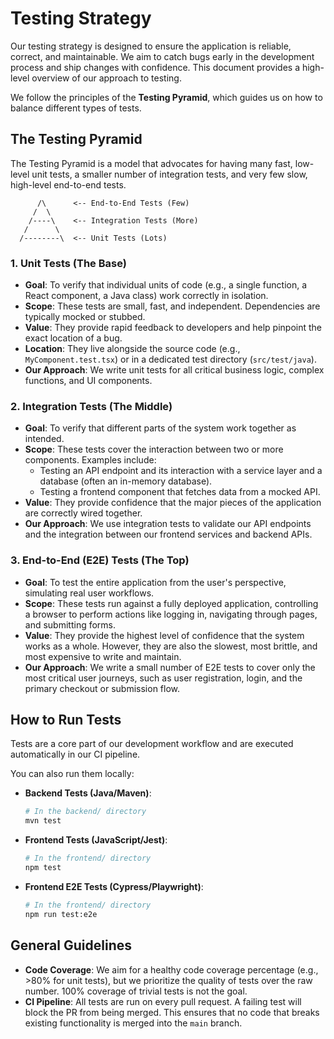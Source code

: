 # Testing Strategy

Our testing strategy is designed to ensure the application is reliable, correct, and maintainable. We aim to catch bugs early in the development process and ship changes with confidence. This document provides a high-level overview of our approach to testing.

We follow the principles of the **Testing Pyramid**, which guides us on how to balance different types of tests.

## The Testing Pyramid

The Testing Pyramid is a model that advocates for having many fast, low-level unit tests, a smaller number of integration tests, and very few slow, high-level end-to-end tests.

```
      /\      <-- End-to-End Tests (Few)
     /  \ 
    /----\    <-- Integration Tests (More)
   /      \ 
  /--------\  <-- Unit Tests (Lots)
```

### 1. Unit Tests (The Base)

-   **Goal**: To verify that individual units of code (e.g., a single function, a React component, a Java class) work correctly in isolation.
-   **Scope**: These tests are small, fast, and independent. Dependencies are typically mocked or stubbed.
-   **Value**: They provide rapid feedback to developers and help pinpoint the exact location of a bug.
-   **Location**: They live alongside the source code (e.g., `MyComponent.test.tsx`) or in a dedicated test directory (`src/test/java`).
-   **Our Approach**: We write unit tests for all critical business logic, complex functions, and UI components.

### 2. Integration Tests (The Middle)

-   **Goal**: To verify that different parts of the system work together as intended.
-   **Scope**: These tests cover the interaction between two or more components. Examples include:
    -   Testing an API endpoint and its interaction with a service layer and a database (often an in-memory database).
    -   Testing a frontend component that fetches data from a mocked API.
-   **Value**: They provide confidence that the major pieces of the application are correctly wired together.
-   **Our Approach**: We use integration tests to validate our API endpoints and the integration between our frontend services and backend APIs.

### 3. End-to-End (E2E) Tests (The Top)

-   **Goal**: To test the entire application from the user's perspective, simulating real user workflows.
-   **Scope**: These tests run against a fully deployed application, controlling a browser to perform actions like logging in, navigating through pages, and submitting forms.
-   **Value**: They provide the highest level of confidence that the system works as a whole. However, they are also the slowest, most brittle, and most expensive to write and maintain.
-   **Our Approach**: We write a small number of E2E tests to cover only the most critical user journeys, such as user registration, login, and the primary checkout or submission flow.

## How to Run Tests

Tests are a core part of our development workflow and are executed automatically in our CI pipeline.

You can also run them locally:

-   **Backend Tests (Java/Maven)**:

    ```bash
    # In the backend/ directory
    mvn test
    ```

-   **Frontend Tests (JavaScript/Jest)**:

    ```bash
    # In the frontend/ directory
    npm test
    ```

-   **Frontend E2E Tests (Cypress/Playwright)**:

    ```bash
    # In the frontend/ directory
    npm run test:e2e
    ```

## General Guidelines

-   **Code Coverage**: We aim for a healthy code coverage percentage (e.g., >80% for unit tests), but we prioritize the quality of tests over the raw number. 100% coverage of trivial tests is not the goal.
-   **CI Pipeline**: All tests are run on every pull request. A failing test will block the PR from being merged. This ensures that no code that breaks existing functionality is merged into the `main` branch.
